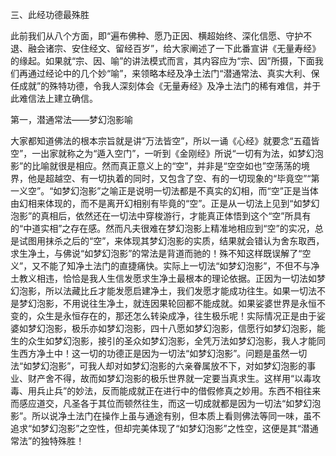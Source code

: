 三、此经功德最殊胜

​        此前我们从八个方面，即“遍布佛种、愿乃正因、横超始终、深化信愿、守护不退、融会诸宗、安住经文、留经百岁”，给大家阐述了一下此番宣讲《无量寿经》的缘起。如果就“宗、因、喻”的讲法模式而言，其内容应为“宗、因”所摄，下面我们再通过经论中的几个妙“喻”，来领略本经及净土法门“潜通常法、真实大利、保任成就”的殊特功德，令我人深刻体会《无量寿经》及净土法门的稀有难信，并于此难信法上建立确信。

第一，潜通常法——梦幻泡影喻

​        大家都知道佛法的根本宗旨就是讲“万法皆空”，所以一诵《心经》就要念“五蕴皆空”，一出家就称之为“遁入空门”，一听到《金刚经》所说“一切有为法，如梦幻泡影”的比喻就很是相应。然而真正意义上的“空”，并非是“空空如也”空荡荡的境界，他是超越空、有一切执着的同时，又包含了空、有的一切现象的“毕竟空”“第一义空”。“如梦幻泡影”之喻正是说明一切法都是不真实的幻相，而“空”正是当体由幻相来体现的，而不是离开幻相别有毕竟的“空”。正是从一切法上见到“如梦幻泡影”的真相后，依然还在一切法中穿梭游行，才能真正体悟到这个“空”所具有的“中道实相”之存在感。
​        然而凡夫很难在梦幻泡影上精准地相应到“空”的实况，总是试图用抹杀之后的“空”，来体现其梦幻泡影的实质，结果就会错认为舍东取西，求生净土，与佛说“如梦幻泡影”的常法是背道而驰的！殊不知这样既误解了“空义”，又不能了知净土法门的直捷痛快。实际上一切法“如梦幻泡影”，不但不与净土教义相违，恰恰是我人生信发愿求生净土最根本的理论依据。正因为一切法如梦幻泡影，所以法藏比丘才能发愿启建净土，我们发愿才能成功往生。如果一切法不是梦幻泡影，不用说往生净土，就连因果轮回都不能成就。如果娑婆世界是永恒不变的，众生是永恒存在的，那还怎么转染成净，往生极乐呢！实际情况正是由于娑婆如梦幻泡影，极乐亦如梦幻泡影，四十八愿如梦幻泡影，信愿行如梦幻泡影，能生的众生如梦幻泡影，接引的圣众如梦幻泡影，全凭万法如梦幻泡影，我人才能同生西方净土中！这一切的功德正是因为一切法“如梦幻泡影”。
​        问题是虽然一切法“如梦幻泡影”，可我人却对如梦幻泡影的六亲眷属放不下，对如梦幻泡影的事业、财产舍不得，故而如梦幻泡影的极乐世界就一定要当真求生。这样用“以毒攻毒、用兵止兵”的妙法，反而能成就正在进行中的借假修真之妙用。东西不相往来而感应道交，凡圣各于其位而顿然往生，而这一切成就都是因为一切法“如梦幻泡影”。
​        所以说净土法门在操作上虽与通途有别，但本质上看则佛法等同一味，虽不追求“如梦幻泡影”之空性，但却完美体现了“如梦幻泡影”之性空，这便是其“潜通常法”的独特殊胜！
